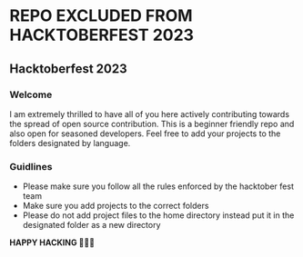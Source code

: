 # REPO EXCLUDED FROM HACKTOBERFEST 2023

## Hacktoberfest 2023
### Welcome
I am extremely thrilled to have all of you here actively contributing towards the spread of open source contribution. This is a beginner friendly repo and also open for seasoned developers. Feel free to add your projects to the folders designated by language.

### Guidlines
- Please make sure you follow all the rules enforced by the hacktober fest team
- Make sure you add projects to the correct folders
- Please do not add project files to the home directory instead put it in the designated folder as a new directory

**HAPPY HACKING 🎉🎉🎉**
